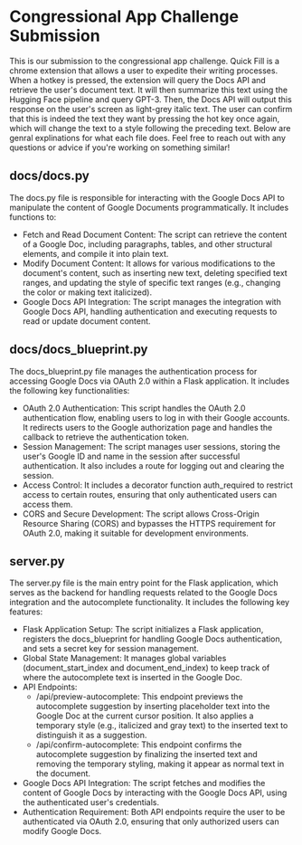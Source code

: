 # Congressional App Challenge Submission

This is our submission to the congressional app challenge. Quick Fill is a chrome extension that allows a user to expedite their writing processes. When a hotkey is pressed, the extension will query the Docs API and
retrieve the user's document text. It will then summarize this text using the Hugging Face pipeline and query GPT-3. Then, the Docs API will output this response on the user's screen as light-grey italic text. The user can 
confirm that this is indeed the text they want by pressing the hot key once again, which will change the text to a style following the preceding text. Below are genral explinations for what each file does. Feel free
to reach out with any questions or advice if you're working on something similar!

## docs/docs.py
The docs.py file is responsible for interacting with the Google Docs API to manipulate the content of Google Documents programmatically. It includes functions to:

- Fetch and Read Document Content: The script can retrieve the content of a Google Doc, including paragraphs, tables, and other structural elements, and compile it into plain text.
- Modify Document Content: It allows for various modifications to the document's content, such as inserting new text, deleting specified text ranges, and updating the style of specific text ranges (e.g., changing the color or making text italicized).
- Google Docs API Integration: The script manages the integration with Google Docs API, handling authentication and executing requests to read or update document content.

## docs/docs_blueprint.py
The docs_blueprint.py file manages the authentication process for accessing Google Docs via OAuth 2.0 within a Flask application. It includes the following key functionalities:

- OAuth 2.0 Authentication: This script handles the OAuth 2.0 authentication flow, enabling users to log in with their Google accounts. It redirects users to the Google authorization page and handles the callback to retrieve the authentication token.
- Session Management: The script manages user sessions, storing the user's Google ID and name in the session after successful authentication. It also includes a route for logging out and clearing the session.
- Access Control: It includes a decorator function auth_required to restrict access to certain routes, ensuring that only authenticated users can access them.
- CORS and Secure Development: The script allows Cross-Origin Resource Sharing (CORS) and bypasses the HTTPS requirement for OAuth 2.0, making it suitable for development environments.

## server.py

The server.py file is the main entry point for the Flask application, which serves as the backend for handling requests related to the Google Docs integration and the autocomplete functionality. It includes the following key features:

- Flask Application Setup: The script initializes a Flask application, registers the docs_blueprint for handling Google Docs authentication, and sets a secret key for session management.
- Global State Management: It manages global variables (document_start_index and document_end_index) to keep track of where the autocomplete text is inserted in the Google Doc.
- API Endpoints:
    * /api/preview-autocomplete: This endpoint previews the autocomplete suggestion by inserting placeholder text into the Google Doc at the current cursor position. It also applies a temporary style (e.g., italicized and gray text) to the inserted text to distinguish it as a suggestion.
    * /api/confirm-autocomplete: This endpoint confirms the autocomplete suggestion by finalizing the inserted text and removing the temporary styling, making it appear as normal text in the document.
- Google Docs API Integration: The script fetches and modifies the content of Google Docs by interacting with the Google Docs API, using the authenticated user's credentials.
- Authentication Requirement: Both API endpoints require the user to be authenticated via OAuth 2.0, ensuring that only authorized users can modify Google Docs.
